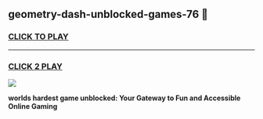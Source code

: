 
## geometry-dash-unblocked-games-76 👋
<h3>
<a href="https://premium.freeplayer.one?title=geometry-dash-unblocked-games-76&ref=14F">CLICK TO PLAY</a></h3>
<hr>

<h3>
<a href="https://premium.freeplayer.one?title=geometry-dash-unblocked-games-76&ref=14F">CLICK 2 PLAY</a>
  
</h3>

<a href="https://premium.freeplayer.one?title=geometry-dash-unblocked-games-76&ref=12F/"><img src="https://clearcache.store/games.png"></a>


**worlds hardest game unblocked: Your Gateway to Fun and Accessible Online Gaming**
